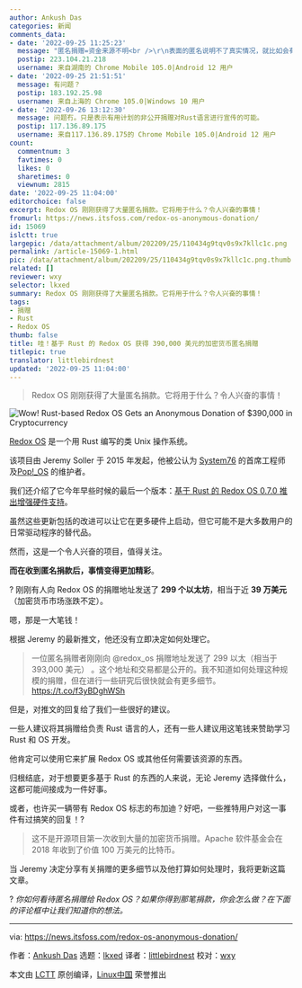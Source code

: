 ```yaml
---
author: Ankush Das
categories: 新闻
comments_data:
- date: '2022-09-25 11:25:23'
  message: "匿名捐赠=资金来源不明<br />\r\n表面的匿名说明不了真实情况，就比如会有人伸手透过空间魔镜推了自己的背一把，然后转身佯装惊恐。"
  postip: 223.104.21.218
  username: 来自湖南的 Chrome Mobile 105.0|Android 12 用户
- date: '2022-09-25 21:51:51'
  message: 有问题？
  postip: 183.192.25.98
  username: 来自上海的 Chrome 105.0|Windows 10 用户
- date: '2022-09-26 13:12:30'
  message: 问题冇。只是表示有用计划的非公开捐赠对Rust语言进行宣传的可能。
  postip: 117.136.89.175
  username: 来自117.136.89.175的 Chrome Mobile 105.0|Android 12 用户
count:
  commentnum: 3
  favtimes: 0
  likes: 0
  sharetimes: 0
  viewnum: 2815
date: '2022-09-25 11:04:00'
editorchoice: false
excerpt: Redox OS 刚刚获得了大量匿名捐款。它将用于什么？令人兴奋的事情！
fromurl: https://news.itsfoss.com/redox-os-anonymous-donation/
id: 15069
islctt: true
largepic: /data/attachment/album/202209/25/110434g9tqv0s9x7kllc1c.png
permalink: /article-15069-1.html
pic: /data/attachment/album/202209/25/110434g9tqv0s9x7kllc1c.png.thumb.jpg
related: []
reviewer: wxy
selector: lkxed
summary: Redox OS 刚刚获得了大量匿名捐款。它将用于什么？令人兴奋的事情！
tags:
- 捐赠
- Rust
- Redox OS
thumb: false
title: 哇！基于 Rust 的 Redox OS 获得 390,000 美元的加密货币匿名捐赠
titlepic: true
translator: littlebirdnest
updated: '2022-09-25 11:04:00'
---
```



> 
> Redox OS 刚刚获得了大量匿名捐款。它将用于什么？令人兴奋的事情！
> 
> 
> 


![Wow! Rust-based Redox OS Gets an Anonymous Donation of $390,000 in Cryptocurrency](/data/attachment/album/202209/25/110434g9tqv0s9x7kllc1c.png)


[Redox OS](https://www.redox-os.org/) 是一个用 Rust 编写的类 Unix 操作系统。


该项目由 Jeremy Soller 于 2015 年发起，他被公认为 [System76](https://system76.com/) 的首席工程师及[Pop!\_OS](https://pop.system76.com/) 的维护者。


我们还介绍了它今年早些时候的最后一个版本：[基于 Rust 的 Redox OS 0.7.0 推出增强硬件支持](https://news.itsfoss.com/redox-os-0-7-0-release/)。


虽然这些更新包括的改进可以让它在更多硬件上启动，但它可能不是大多数用户的日常驱动程序的替代品。


然而，这是一个令人兴奋的项目，值得关注。


**而在收到匿名捐款后，事情变得更加精彩**。


? 刚刚有人向 Redox OS 的捐赠地址发送了 **299 个以太坊**，相当于近 **39 万美元**（加密货币市场涨跌不定）。


嗯，那是一大笔钱！


根据 Jeremy 的最新推文，他还没有立即决定如何处理它。



> 
> 一位匿名捐赠者刚刚向 @redox\_os 捐赠地址发送了 299 以太（相当于 393,000 美元） 。这个地址和交易都是公开的。我不知道如何处理这种规模的捐赠，但在进行一些研究后很快就会有更多细节。<https://t.co/f3yBDghWSh>
> 
> 
> 


但是，对推文的回复给了我们一些很好的建议。


一些人建议将其捐赠给负责 Rust 语言的人，还有一些人建议用这笔钱来赞助学习 Rust 和 OS 开发。


他肯定可以使用它来扩展 Redox OS 或其他任何需要该资源的东西。


归根结底，对于想要更多基于 Rust 的东西的人来说，无论 Jeremy 选择做什么，这都可能间接成为一件好事。


或者，也许买一辆带有 Redox OS 标志的布加迪？好吧，一些推特用户对这一事件有过搞笑的回复！?



> 
> 这不是开源项目第一次收到大量的加密货币捐赠。Apache 软件基金会在 2018 年收到了价值 100 万美元的比特币。
> 
> 
> 


当 Jeremy 决定分享有关捐赠的更多细节以及他打算如何处理时，我将更新这篇文章。


? *你如何看待匿名捐赠给 Redox OS？如果你得到那笔捐款，你会怎么做？在下面的评论框中让我们知道你的想法。*




---


via: <https://news.itsfoss.com/redox-os-anonymous-donation/>


作者：[Ankush Das](https://news.itsfoss.com/author/ankush/) 选题：[lkxed](https://github.com/lkxed) 译者：[littlebirdnest](https://github.com/littlebirdnest) 校对：[wxy](https://github.com/wxy)


本文由 [LCTT](https://github.com/LCTT/TranslateProject) 原创编译，[Linux中国](https://linux.cn/) 荣誉推出